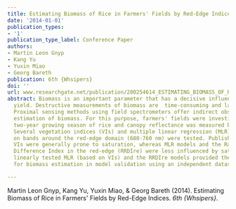 ```yaml
---
title: Estimating Biomass of Rice in Farmers' Fields by Red-Edge Indices
date: '2014-01-01'
publication_types:
- '1'
publication_type_label: Conference Paper
authors:
- Martin Leon Gnyp
- Kang Yu
- Yuxin Miao
- Georg Bareth
publication: 6th {Whsipers}
doi: ''
url: www.researchgate.net/publication/280254614_ESTIMATING_BIOMASS_OF_RICE_IN_FARMERS'_FIELDS_BY_RED-EDGE_INDICES
abstract: Biomass is an important parameter that has a decisive influence on the final
  yield. Destructive measurements of biomass are  time-consuming and labor-intensive.
  Proximal sensing methods using field spectrometers offer indirect observation and
  estimation of biomass. For this purpose, farmers' fields were investigated in a
  two-year growing season of rice and canopy reflectance was measured by spectrometers.
  Several vegetation indices (VIs) and multiple linear regression (MLR) models based
  on bands around the red-edge domain (680-760 nm) were tested. Published red-edge
  VIs were generally prone to saturation, whereas MLR models and the Ratio of Reflectance
  Difference Index in the red-edge (RRDIre) were less influenced by saturation. The
  linearly tested MLR (based on VIs) and the RRDIre models provided the best performance
  for biomass estimation in model validation using an independent dataset.

---
```


Martin Leon Gnyp, Kang Yu, Yuxin Miao, & Georg Bareth (2014). Estimating Biomass of Rice in Farmers' Fields by Red-Edge Indices. *6th {Whsipers}*.
